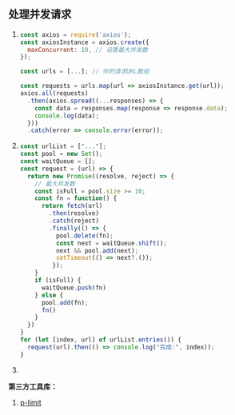 ## 处理并发请求

1. ```js
   const axios = require('axios');
   const axiosInstance = axios.create({
     maxConcurrent: 10, // 设置最大并发数
   });
   
   const urls = [...]; // 你的请求URL数组
   
   const requests = urls.map(url => axiosInstance.get(url));
   axios.all(requests)
     .then(axios.spread((...responses) => {
       const data = responses.map(response => response.data);
       console.log(data);
     }))
     .catch(error => console.error(error));
   ```

2. ```js
   const urlList = ["..."];
   const pool = new Set();
   const waitQueue = [];
   const request = (url) => {
     return new Promise((resolve, reject) => {
       // 最大并发数
       const isFull = pool.size >= 10;
       const fn = function() {
         return fetch(url)
           .then(resolve)
           .catch(reject)
           .finally(() => {
             pool.delete(fn);
             const next = waitQueue.shift();
             next && pool.add(next);
             setTimeout(() => next?.());
         	});
       }
       if (isFull) {
         waitQueue.push(fn)
       } else {
         pool.add(fn);
         fn()
       }
     })
   }
   for (let [index, url] of urlList.entries()) {
     request(url).then(() => console.log("完成:", index));
   }
   ```

3. 



**第三方工具库：**

1. [p-limit](https://github.com/sindresorhus/p-limit)